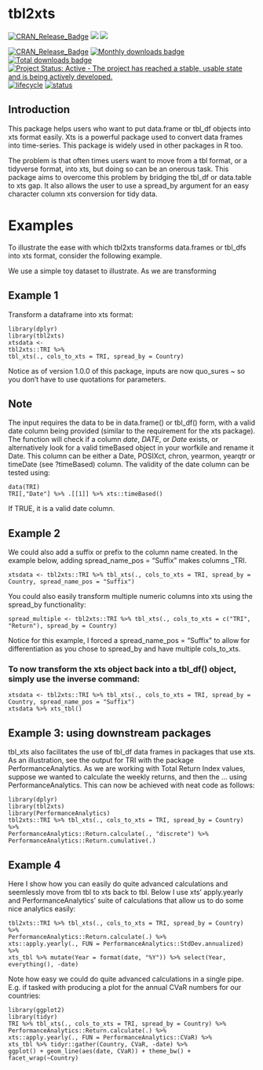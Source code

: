 tbl2xts
=======

[![CRAN\_Release\_Badge](http://www.r-pkg.org/badges/version-ago/tbl2xts)](https://CRAN.R-project.org/package=tbl2xts)
![](https://cranlogs.r-pkg.org/badges/tbl2xts?color=brightgreen)
![](https://cranlogs.r-pkg.org/badges/grand-total/tbl2xts?color=brightgreen)

[![CRAN\_Release\_Badge](http://www.r-pkg.org/badges/version-ago/tbl2xts)](https://CRAN.R-project.org/package=tbl2xts)
[![Monthly downloads
badge](https://cranlogs.r-pkg.org/badges/last-month/tbl2xts?color=blue)](https://CRAN.R-project.org/package=tbl2xts)
[![Total downloads
badge](https://cranlogs.r-pkg.org/badges/grand-total/tbl2xts?color=blue)](https://CRAN.R-project.org/package=tbl2xts)
[![Project Status: Active - The project has reached a stable, usable
state and is being actively
developed.](https://www.repostatus.org/badges/latest/active.svg)](https://www.repostatus.org/#active)
[![lifecycle](https://img.shields.io/badge/lifecycle-maturing-blue.svg)](https://www.tidyverse.org/lifecycle/)
[![status](https://tinyverse.netlify.com/badge/tbl2xts)](https://CRAN.R-project.org/package=tbl2xts)

Introduction
------------

This package helps users who want to put data.frame or tbl\_df objects
into xts format easily. Xts is a powerful package used to convert data
frames into time-series. This package is widely used in other packages
in R too.

The problem is that often times users want to move from a tbl format, or
a tidyverse format, into xts, but doing so can be an onerous task. This
package aims to overcome this problem by bridging the tbl\_df or
data.table to xts gap. It also allows the user to use a spread\_by
argument for an easy character column xts conversion for tidy data.

Examples
========

To illustrate the ease with which tbl2xts transforms data.frames or
tbl\_dfs into xts format, consider the following example.

We use a simple toy dataset to illustrate. As we are transforming

Example 1
---------

Transform a dataframe into xts format:

    library(dplyr)
    library(tbl2xts)
    xtsdata <- 
    tbl2xts::TRI %>% 
    tbl_xts(., cols_to_xts = TRI, spread_by = Country)

Notice as of version 1.0.0 of this package, inputs are now quo\_sures \~
so you don’t have to use quotations for parameters.

Note
----

The input requires the data to be in data.frame() or tbl\_df() form,
with a valid date column being provided (similar to the requirement for
the xts package). The function will check if a column *date*, *DATE*, or
*Date* exists, or alternatively look for a valid timeBased object in
your worfkile and rename it Date. This column can be either a Date,
POSIXct, chron, yearmon, yearqtr or timeDate (see ?timeBased) column.
The validity of the date column can be tested using:

    data(TRI)
    TRI[,"Date"] %>% .[[1]] %>% xts::timeBased()

If TRUE, it is a valid date column.

Example 2
---------

We could also add a suffix or prefix to the column name created. In the
example below, adding spread\_name\_pos = “Suffix” makes columns
<Country>\_TRI.

    xtsdata <- tbl2xts::TRI %>% tbl_xts(., cols_to_xts = TRI, spread_by = Country, spread_name_pos = "Suffix")

You could also easily transform multiple numeric columns into xts using
the spread\_by functionality:

    spread_multiple <- tbl2xts::TRI %>% tbl_xts(., cols_to_xts = c("TRI", "Return"), spread_by = Country)

Notice for this example, I forced a spread\_name\_pos = “Suffix” to
allow for differentiation as you chose to spread\_by and have multiple
cols\_to\_xts.

### To now transform the xts object back into a tbl\_df() object, simply use the inverse command:

    xtsdata <- tbl2xts::TRI %>% tbl_xts(., cols_to_xts = TRI, spread_by = Country, spread_name_pos = "Suffix")
    xtsdata %>% xts_tbl()

Example 3: using downstream packages
------------------------------------

tbl\_xts also facilitates the use of tbl\_df data frames in packages
that use xts. As an illustration, see the output for TRI with the
package PerformanceAnalytics. As we are working with Total Return Index
values, suppose we wanted to calculate the weekly returns, and then the
… using PerformanceAnalytics. This can now be achieved with neat code as
follows:

    library(dplyr)
    library(tbl2xts)
    library(PerformanceAnalytics)
    tbl2xts::TRI %>% tbl_xts(., cols_to_xts = TRI, spread_by = Country) %>% 
    PerformanceAnalytics::Return.calculate(., "discrete") %>% 
    PerformanceAnalytics::Return.cumulative(.)

Example 4
---------

Here I show how you can easily do quite advanced calculations and
seemlessly move from tbl to xts back to tbl. Below I use xts’
apply.yearly and PerformanceAnalytics’ suite of calculations that allow
us to do some nice analytics easily:

    tbl2xts::TRI %>% tbl_xts(., cols_to_xts = TRI, spread_by = Country) %>%  
    PerformanceAnalytics::Return.calculate(.) %>% 
    xts::apply.yearly(., FUN = PerformanceAnalytics::StdDev.annualized) %>% 
    xts_tbl %>% mutate(Year = format(date, "%Y")) %>% select(Year, everything(), -date)

Note how easy we could do quite advanced calculations in a single pipe.
E.g. if tasked with producing a plot for the annual CVaR numbers for our
countries:

    library(ggplot2)
    library(tidyr)
    TRI %>% tbl_xts(., cols_to_xts = TRI, spread_by = Country) %>%  
    PerformanceAnalytics::Return.calculate(.) %>% 
    xts::apply.yearly(., FUN = PerformanceAnalytics::CVaR) %>% 
    xts_tbl %>% tidyr::gather(Country, CVaR, -date) %>% 
    ggplot() + geom_line(aes(date, CVaR)) + theme_bw() + facet_wrap(~Country)
